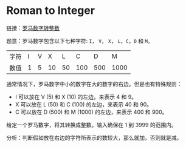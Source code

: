 # Roman to Integer

链接：[罗马数字转整数](https://leetcode-cn.com/problems/roman-to-integer/description/)

题意：罗马数字包含以下七种字符: `I`， `V`， `X`， `L`，`C`，`D` 和 `M`。

<table>
<tr>
    <td>字符</td>
    <td>I</td>
    <td>V</td>
    <td>X</td>
    <td>L</td>
    <td>C</td>
    <td>D</td>
    <td>M</td>
</tr>
<tr>
    <td>数值</td>
    <td>1</td>
    <td>5</td>
    <td>10</td>
    <td>50</td>
    <td>100</td>
    <td>500</td>
    <td>1000</td>
</tr>
</table>

通常情况下，罗马数字中小的数字在大的数字的右边。但是也有特殊规则：
* I 可以放在 V (5) 和 X (10) 的左边，来表示 4 和 9。
* X 可以放在 L (50) 和 C (100) 的左边，来表示 40 和 90。 
* C 可以放在 D (500) 和 M (1000) 的左边，来表示 400 和 900。

给定一个罗马数字，将其转换成整数。输入确保在 1 到 3999 的范围内。

分析：判断假如放在右边的字符所表示的数较大，那么就加，否则就是减。

